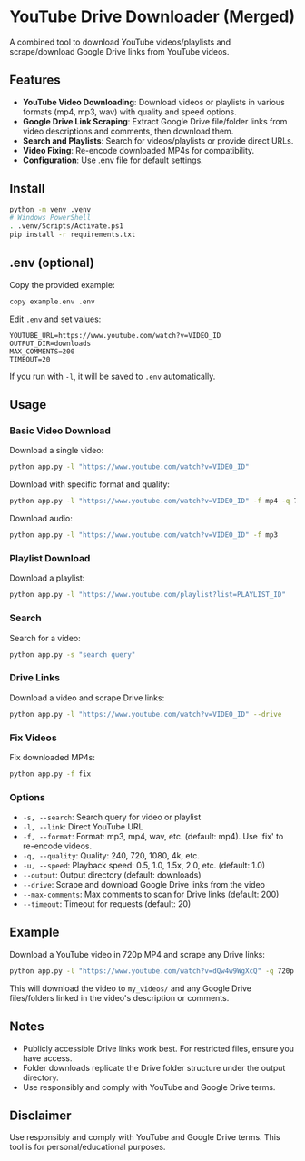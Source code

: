 # YouTube Drive Downloader (Merged)

A combined tool to download YouTube videos/playlists and scrape/download Google Drive links from YouTube videos.

## Features

- **YouTube Video Downloading**: Download videos or playlists in various formats (mp4, mp3, wav) with quality and speed options.
- **Google Drive Link Scraping**: Extract Google Drive file/folder links from video descriptions and comments, then download them.
- **Search and Playlists**: Search for videos/playlists or provide direct URLs.
- **Video Fixing**: Re-encode downloaded MP4s for compatibility.
- **Configuration**: Use .env file for default settings.

## Install

```bash
python -m venv .venv
# Windows PowerShell
. .venv/Scripts/Activate.ps1
pip install -r requirements.txt
```

## .env (optional)

Copy the provided example:

```bash
copy example.env .env
```

Edit `.env` and set values:

```
YOUTUBE_URL=https://www.youtube.com/watch?v=VIDEO_ID
OUTPUT_DIR=downloads
MAX_COMMENTS=200
TIMEOUT=20
```

If you run with `-l`, it will be saved to `.env` automatically.

## Usage

### Basic Video Download

Download a single video:

```bash
python app.py -l "https://www.youtube.com/watch?v=VIDEO_ID"
```

Download with specific format and quality:

```bash
python app.py -l "https://www.youtube.com/watch?v=VIDEO_ID" -f mp4 -q 720p
```

Download audio:

```bash
python app.py -l "https://www.youtube.com/watch?v=VIDEO_ID" -f mp3
```

### Playlist Download

Download a playlist:

```bash
python app.py -l "https://www.youtube.com/playlist?list=PLAYLIST_ID"
```

### Search

Search for a video:

```bash
python app.py -s "search query"
```

### Drive Links

Download a video and scrape Drive links:

```bash
python app.py -l "https://www.youtube.com/watch?v=VIDEO_ID" --drive
```

### Fix Videos

Fix downloaded MP4s:

```bash
python app.py -f fix
```

### Options

- `-s, --search`: Search query for video or playlist
- `-l, --link`: Direct YouTube URL
- `-f, --format`: Format: mp3, mp4, wav, etc. (default: mp4). Use 'fix' to re-encode videos.
- `-q, --quality`: Quality: 240, 720, 1080, 4k, etc.
- `-u, --speed`: Playback speed: 0.5, 1.0, 1.5x, 2.0, etc. (default: 1.0)
- `--output`: Output directory (default: downloads)
- `--drive`: Scrape and download Google Drive links from the video
- `--max-comments`: Max comments to scan for Drive links (default: 200)
- `--timeout`: Timeout for requests (default: 20)

## Example

Download a YouTube video in 720p MP4 and scrape any Drive links:

```bash
python app.py -l "https://www.youtube.com/watch?v=dQw4w9WgXcQ" -q 720p --drive --output my_videos
```

This will download the video to `my_videos/` and any Google Drive files/folders linked in the video's description or comments.

## Notes

- Publicly accessible Drive links work best. For restricted files, ensure you have access.
- Folder downloads replicate the Drive folder structure under the output directory.
- Use responsibly and comply with YouTube and Google Drive terms.

## Disclaimer

Use responsibly and comply with YouTube and Google Drive terms. This tool is for personal/educational purposes.
